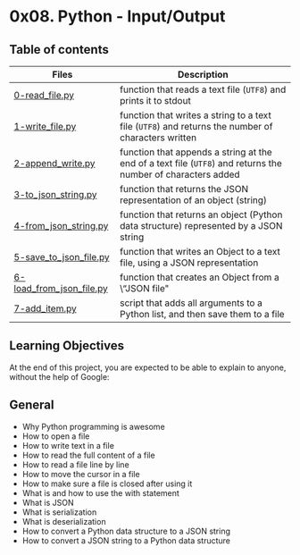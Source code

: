 # 0x08. Python - Input/Output 

## Table of contents

Files | Description
------ | ------
[0-read_file.py](0-read_file.py) | function that reads a text file (``UTF8``) and prints it to stdout
[1-write_file.py](1-write_file.py) | function that writes a string to a text file (``UTF8``) and returns the number of characters written
[2-append_write.py](2-append_write.py) | function that appends a string at the end of a text file (``UTF8``) and returns the number of characters added
[3-to_json_string.py](3-to_json_string.py) |  function that returns the JSON representation of an object (string)
[4-from_json_string.py](4-from_json_string.py) |  function that returns an object (Python data structure) represented by a JSON string
[5-save_to_json_file.py](5-save_to_json_file.py) | function that writes an Object to a text file, using a JSON representation
[6-load_from_json_file.py](6-load_from_json_file.py) | function that creates an Object from a \“JSON file\" 
[7-add_item.py](7-add_item.py) | script that adds all arguments to a Python list, and then save them to a file


## Learning Objectives
At the end of this project, you are expected to be able to explain to anyone, without the help of Google:

## General
-  Why Python programming is awesome
- How to open a file
- How to write text in a file
- How to read the full content of a file
- How to read a file line by line
- How to move the cursor in a file
- How to make sure a file is closed after using it
- What is and how to use the with statement
- What is JSON
- What is serialization
- What is deserialization
- How to convert a Python data structure to a JSON string
- How to convert a JSON string to a Python data structure
